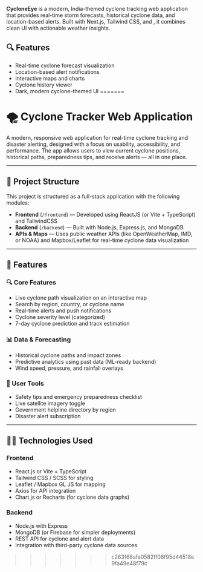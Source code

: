 **CycloneEye** is a modern, India-themed cyclone tracking web application that provides real-time storm forecasts, historical cyclone data, and location-based alerts. Built with Next.js, Tailwind CSS, and , it combines clean UI with actionable weather insights.

## 🔍 Features

- Real-time cyclone forecast visualization
- Location-based alert notifications
- Interactive maps and charts
- Cyclone history viewer
- Dark, modern cyclone-themed UI
=======
# 🌪️ Cyclone Tracker Web Application

A modern, responsive web application for real-time cyclone tracking and disaster alerting, designed with a focus on usability, accessibility, and performance. The app allows users to view current cyclone positions, historical paths, preparedness tips, and receive alerts — all in one place.

---

## 📁 Project Structure

This project is structured as a full-stack application with the following modules:

- **Frontend** (`/frontend`) — Developed using ReactJS (or Vite + TypeScript) and TailwindCSS
- **Backend** (`/backend`) — Built with Node.js, Express.js, and MongoDB
- **APIs & Maps** — Uses public weather APIs (like OpenWeatherMap, IMD, or NOAA) and Mapbox/Leaflet for real-time cyclone data visualization

---

## 🚀 Features

### 🔍 Core Features
- Live cyclone path visualization on an interactive map
- Search by region, country, or cyclone name
- Real-time alerts and push notifications
- Cyclone severity level (categorized)
- 7-day cyclone prediction and track estimation

### 📊 Data & Forecasting
- Historical cyclone paths and impact zones
- Predictive analytics using past data (ML-ready backend)
- Wind speed, pressure, and rainfall overlays

### 🧭 User Tools
- Safety tips and emergency preparedness checklist
- Live satellite imagery toggle
- Government helpline directory by region
- Disaster alert subscription


---

## 🧑‍💻 Technologies Used

### Frontend
- React.js or Vite + TypeScript
- Tailwind CSS / SCSS for styling
- Leaflet / Mapbox GL JS for mapping
- Axios for API integration
- Chart.js or Recharts (for cyclone data graphs)

### Backend
- Node.js with Express
- MongoDB (or Firebase for simpler deployments)
- REST API for cyclone and alert data
- Integration with third-party cyclone data sources
>>>>>>> c263f68afa0582ff08f95d44518e9fa49e48f79c
